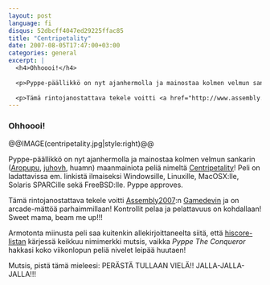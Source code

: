 ```yaml
---
layout: post
language: fi
disqus: 52dbcff4047ed29225ffac85
title: "Centripetality"
date: 2007-08-05T17:47:00+03:00
categories: general
excerpt: |
  <h4>Ohhoooi!</h4>
  
  <p>Pyppe-päällikkö on nyt ajanhermolla ja mainostaa kolmen velmun sankarin (<a href="http://aropupu.fi">Aropupu</a>, <a href="http://juho.vaha-herttua.fi/">juhovh</a>, huamn) maanmainiota peliä nimeltä <a href="http://aropupu.fi/centri/">Centripetality</a>! Peli on ladattavissa em. linkistä ilmaiseksi Windowsille, Linuxille, MacOSX:lle, Solaris SPARCille sekä FreeBSD:lle. Pyppe approves.</p>
  
  <p>Tämä rintojanostattava tekele voitti <a href="http://www.assembly.org/summer07">Assembly2007</a>:n <a href="http://www.assembly.org/summer07/compos/realtime/gamedev">Gamedevin</a> ja on arcade-mättöä parhaimmillaan! Kontrollit pelaa ja pelattavuus on kohdallaan! Sweet mama, beam me up!!!</p>
---
```

<h3>Ohhoooi!</h3>

@@IMAGE(centripetality.jpg|style:right)@@

<p>Pyppe-päällikkö on nyt ajanhermolla ja mainostaa kolmen velmun sankarin (<a href="http://aropupu.fi">Aropupu</a>, <a href="http://juho.vaha-herttua.fi/">juhovh</a>, huamn) maanmainiota peliä nimeltä <a href="http://aropupu.fi/centri/">Centripetality</a>! Peli on ladattavissa em. linkistä ilmaiseksi Windowsille, Linuxille, MacOSX:lle, Solaris SPARCille sekä FreeBSD:lle. Pyppe approves.</p>

<p>Tämä rintojanostattava tekele voitti <a href="http://www.assembly.org/summer07">Assembly2007</a>:n <a href="http://www.assembly.org/summer07/compos/realtime/gamedev">Gamedevin</a> ja on arcade-mättöä parhaimmillaan! Kontrollit pelaa ja pelattavuus on kohdallaan! Sweet mama, beam me up!!!</p>

<p>Armotonta miinusta peli saa kuitenkin allekirjoittaneelta siitä, että <a href="http://aropupu.fi/centri/">hiscore-listan</a> kärjessä keikkuu nimimerkki mutsis, vaikka <em>Pyppe The Conqueror</em> hakkasi koko viikonlopun peliä nivelet leipää huutaen!</p>

<p>Mutsis, pistä tämä mieleesi: PERÄSTÄ TULLAAN VIELÄ!! JALLA-JALLA-JALLA!!!</p>